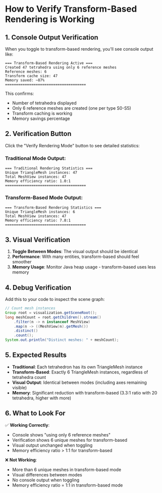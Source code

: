 # How to Verify Transform-Based Rendering is Working

## 1. Console Output Verification

When you toggle to transform-based rendering, you'll see console output like:

```
=== Transform-Based Rendering Active ===
Created 47 tetrahedra using only 6 reference meshes
Reference meshes: 6
Transform cache size: 47
Memory saved: ~87%
=====================================
```

This confirms:

- Number of tetrahedra displayed
- Only 6 reference meshes are created (one per type S0-S5)
- Transform caching is working
- Memory savings percentage

## 2. Verification Button

Click the "Verify Rendering Mode" button to see detailed statistics:

### Traditional Mode Output:

```
=== Traditional Rendering Statistics ===
Unique TriangleMesh instances: 47
Total MeshView instances: 47
Memory efficiency ratio: 1.0:1
=====================================
```

### Transform-Based Mode Output:

```
=== Transform-Based Rendering Statistics ===
Unique TriangleMesh instances: 6
Total MeshView instances: 47
Memory efficiency ratio: 7.8:1
=====================================
```

## 3. Visual Verification

1. **Toggle Between Modes**: The visual output should be identical
2. **Performance**: With many entities, transform-based should feel smoother
3. **Memory Usage**: Monitor Java heap usage - transform-based uses less memory

## 4. Debug Verification

Add this to your code to inspect the scene graph:

```java
// Count mesh instances
Group root = visualization.getSceneRoot();
long meshCount = root.getChildren().stream()
    .filter(n -> n instanceof MeshView)
    .map(n -> ((MeshView)n).getMesh())
    .distinct()
    .count();
System.out.println("Distinct meshes: " + meshCount);
```

## 5. Expected Results

- **Traditional**: Each tetrahedron has its own TriangleMesh instance
- **Transform-Based**: Exactly 6 TriangleMesh instances, regardless of tetrahedra count
- **Visual Output**: Identical between modes (including axes remaining visible)
- **Memory**: Significant reduction with transform-based (3.3:1 ratio with 20 tetrahedra, higher with more)

## 6. What to Look For

✅ **Working Correctly**:

- Console shows "using only 6 reference meshes"
- Verification shows 6 unique meshes for transform-based
- Visual output unchanged when toggling
- Memory efficiency ratio > 1:1 for transform-based

❌ **Not Working**:

- More than 6 unique meshes in transform-based mode
- Visual differences between modes
- No console output when toggling
- Memory efficiency ratio = 1:1 in transform-based mode
